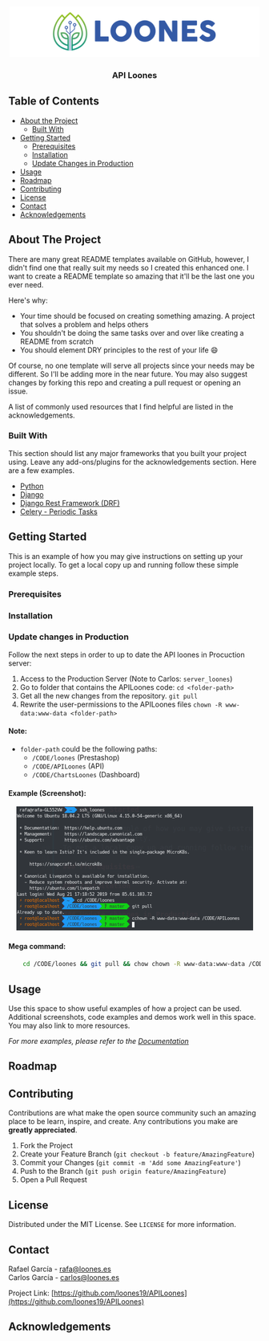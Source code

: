 <!-- PROJECT LOGO -->
<br />
<p align="center">
  <a href="https://api.loones.es/">
    <img src="images/loones.jpg" alt="Logo" >
  </a>

  <h3 align="center">API Loones</h3>
</p>



<!-- TABLE OF CONTENTS -->
## Table of Contents

* [About the Project](#about-the-project)
  * [Built With](#built-with)
* [Getting Started](#getting-started)
  * [Prerequisites](#prerequisites)
  * [Installation](#installation)
  * [Update Changes in Production](#update-changes-in-production)
* [Usage](#usage)
* [Roadmap](#roadmap)
* [Contributing](#contributing)
* [License](#license)
* [Contact](#contact)
* [Acknowledgements](#acknowledgements)



<!-- ABOUT THE PROJECT -->
## About The Project

There are many great README templates available on GitHub, however, I didn't find one that really suit my needs so I created this enhanced one. I want to create a README template so amazing that it'll be the last one you ever need.

Here's why:
* Your time should be focused on creating something amazing. A project that solves a problem and helps others
* You shouldn't be doing the same tasks over and over like creating a README from scratch
* You should element DRY principles to the rest of your life :smile:

Of course, no one template will serve all projects since your needs may be different. So I'll be adding more in the near future. You may also suggest changes by forking this repo and creating a pull request or opening an issue.

A list of commonly used resources that I find helpful are listed in the acknowledgements.

### Built With
This section should list any major frameworks that you built your project using. Leave any add-ons/plugins for the acknowledgements section. Here are a few examples.
* [Python](https://www.python.org/)
* [Django](https://www.djangoproject.com/)
* [Django Rest Framework (DRF)](https://www.django-rest-framework.org)
* [Celery - Periodic Tasks](http://www.celeryproject.org/)



<!-- GETTING STARTED -->
## Getting Started

This is an example of how you may give instructions on setting up your project locally.
To get a local copy up and running follow these simple example steps.

### Prerequisites



### Installation


### Update changes in Production

Follow the next steps in order to up to date the API loones in Procuction server:

1. Access to the Production Server (Note to Carlos: `server_loones`)
2. Go to folder that contains the APILoones code:  `cd <folder-path>`
3. Get all the new changes from the repository. `git pull`
4. Rewrite the user-permissions to the APILoones files `chown -R www-data:www-data <folder-path>`

#### Note:
* `folder-path` could be the following paths:
    * `/CODE/loones` (Prestashop)
    * `/CODE/APILoones` (API)
    * `/CODE/ChartsLoones` (Dashboard)

#### Example (Screenshot):
<p align="center">
    <img src="images/production-up-to-date.png" alt="Production Up to Date" >
</p>

#### Mega command: 

```bash
    cd /CODE/loones && git pull && chow chown -R www-data:www-data /CODE/loones 
```

<!-- USAGE EXAMPLES -->
## Usage

Use this space to show useful examples of how a project can be used. Additional screenshots, code examples and demos work well in this space. You may also link to more resources.

_For more examples, please refer to the [Documentation](https://example.com)_



<!-- ROADMAP -->
## Roadmap



<!-- CONTRIBUTING -->
## Contributing

Contributions are what make the open source community such an amazing place to be learn, inspire, and create. Any contributions you make are **greatly appreciated**.

1. Fork the Project
2. Create your Feature Branch (`git checkout -b feature/AmazingFeature`)
3. Commit your Changes (`git commit -m 'Add some AmazingFeature'`)
4. Push to the Branch (`git push origin feature/AmazingFeature`)
5. Open a Pull Request



<!-- LICENSE -->
## License

Distributed under the MIT License. See `LICENSE` for more information.



<!-- CONTACT -->
## Contact
Rafael García - rafa@loones.es <br>
Carlos García - carlos@loones.es

Project Link: [https://github.com/loones19/APILoones](https://github.com/loones19/APILoones)



<!-- ACKNOWLEDGEMENTS -->
## Acknowledgements

<!-- MARKDOWN LINKS & IMAGES -->
<!-- https://www.markdownguide.org/basic-syntax/#reference-style-links -->
[production-up-to-date]: images/production-up-to-date.png